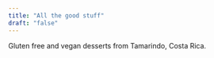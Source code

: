 ```yaml
---
title: "All the good stuff"
draft: "false"
---
```

Gluten free and vegan desserts from Tamarindo, Costa Rica.
